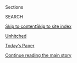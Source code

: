 <div id="app">

<div>

<div class="NYTAppHideMasthead css-zz1s19 e1suatyy0">

<div class="section css-ui9rw0 e1suatyy2">

<div class="css-11hrj97 er09x8g0">

<div class="css-6n7j50">

</div>

<span class="css-1dv1kvn">Sections</span>

<div class="css-10488qs">

<span class="css-1dv1kvn">SEARCH</span>

</div>

[Skip to content](#site-content)[Skip to site
index](#site-index)

</div>

<div id="masthead-section-label" class="css-1fnb9ct eaxe0e00">

[Unhitched](https://www.nytimes3xbfgragh.onion/column/unhitched)

</div>

<div class="css-10698na e1huz5gh0">

</div>

</div>

<div id="masthead-bar-one" class="section hasLinks css-15hmgas e1csuq9d3">

<div class="css-uqyvli e1csuq9d0">

</div>

<div class="css-1uqjmks e1csuq9d1">

</div>

<div class="css-9e9ivx">

[](https://myaccount.nytimes3xbfgragh.onion/auth/login?response_type=cookie&client_id=vi)

</div>

<div class="css-1bvtpon e1csuq9d2">

[Today’s Paper](https://www.nytimes3xbfgragh.onion/section/todayspaper)

</div>

</div>

</div>

</div>

<div data-aria-hidden="false">

<div id="site-content" data-role="main">

<div class="css-1ffjgkm">

</div>

<div id="top-wrapper" class="css-15p45cc eaca97t0" type="top">

<div id="top-slug" class="css-19x0jxb eaca97t1" hidden="">

Advertisement

</div>

[Continue reading the main
story](#after-top)

<div class="ad top-wrapper" style="text-align:center;height:100%;display:block;min-height:90px">

<div id="top" class="place-ad" data-position="top" data-size-key="top">

</div>

</div>

<div id="after-top">

</div>

</div>

<div id="collection-unhitched" class="section css-15h4p1b e9abtgs0">

<div class="css-1j21atc e1svk9qx1">

<div class="css-fmiefx e1svk9qx2">

<div class="css-1hk7r2m eu54l5x0">

<div id="sponsor-wrapper" class="css-7a1pgi eaca97t0" type="sponsor" hidden="">

<div id="sponsor-slug" class="css-1l4mleb eaca97t1" hidden="">

Supported by

</div>

[Continue reading the main
story](#after-sponsor)

<div id="sponsor" class="ad sponsor-wrapper" style="text-align:left;height:100%;display:block">

</div>

<div id="after-sponsor">

</div>

</div>

</div>

### <span class="css-hue6tr ezz4tcd1">[Style](/section/style)</span>

</div>

<div class="css-nfcc9b e1svk9qx3">

<div class="css-vl9dhg e1svk9qx5">

<div class="css-1nrhkj6 e1svk9qx6">

# Unhitched

<div class="follow-button-placeholder" data-collection-id="">

</div>

</div>

## <span>Longtime couples tell the story of their relationships, from romance to vows to divorce to life afterward.</span>

</div>

</div>

## <span>Longtime couples tell the story of their relationships, from romance to vows to divorce to life afterward.</span>

</div>

<div class="css-1rclpnj ekkqrpp0">

</div>

<div class="css-185go5a e1o5byef0">

<div class="css-15cbhtu">

  - [Latest](#stream-panel)
  - <span class="css-6n7j50">Search</span>
    <div class="control">
    <div class="label-container css-1dv1kvn">
    Search
    </div>
    <div class="css-wm4t3d">
    **<span id="clear-search-input" class="css-1dv1kvn">Clear this text
    input</span>
    </div>
    </div>
    <span class="css-1iovbfw"></span>

<div id="stream-panel" class="section css-8msx5b e1jz0cab1">

<div class="css-13mho3u">

1.  
    
    <div class="css-1cp3ece">
    
    <div class="css-1l4spti">
    
    [](/2020/06/03/fashion/weddings/Unhitched-couple-discusses-their-marriage-and-divorce.html)
    
    <div class="css-79elbk">
    
    ![](https://static01.graylady3jvrrxbe.onion/images/2020/06/07/fashion/00UNHITCHED-FORDSart/00UNHITCHED-FORDSart-thumbWide.jpg?quality=75&auto=webp&disable=upscale)
    
    </div>
    
    ## Challenged to Sustain Their Lifestyle
    
    Therapy and fancy vacations couldn’t remove the strain on this
    couple’s marriage, which was brought about by ongoing financial
    problems.
    
    <div class="css-1nqbnmb ea5icrr0">
    
    By <span class="css-1n7hynb">Louise
    Rafkin</span>
    
    </div>
    
    </div>
    
    <div class="css-1lc2l26 e1xfvim33">
    
    </div>
    
    </div>

2.  
    
    <div class="css-1cp3ece">
    
    <div class="css-1l4spti">
    
    [](/2020/01/27/fashion/weddings/Unhitched-couple-is-pulled-apart-by-addiction.html)
    
    <div class="css-79elbk">
    
    ![](https://static01.graylady3jvrrxbe.onion/images/2020/01/26/fashion/00UNHITCHEDJEWISH/00UNHITCHEDJEWISH-thumbWide.jpg?quality=75&auto=webp&disable=upscale)
    
    </div>
    
    ## Pulled Apart by Addiction
    
    Eli Falk and Rina Shapiro say expectations from their upbringing and
    Jewish communities caused them to marry prematurely.
    
    <div class="css-1nqbnmb ea5icrr0">
    
    By <span class="css-1n7hynb">Louise
    Rafkin</span>
    
    </div>
    
    </div>
    
    <div class="css-1lc2l26 e1xfvim33">
    
    </div>
    
    </div>

3.  
    
    <div class="css-1cp3ece">
    
    <div class="css-1l4spti">
    
    [](/interactive/2019/09/07/multimedia/how-to-get-divorced.html)
    
    <div class="css-79elbk">
    
    ![](https://static01.graylady3jvrrxbe.onion/images/2019/09/08/fashion/UNHITCHED-NEW/UNHITCHED-NEW-thumbWide.png?quality=75&auto=webp&disable=upscale)
    
    </div>
    
    ## The Perfect Divorce
    
    The couple endured many changes in their long marriage. But the
    space between them grew when he took up sailing and she opened her
    own restaurants.
    
    <div class="css-1nqbnmb ea5icrr0">
    
    By <span class="css-1n7hynb">Louise
    Rafkin</span>
    
    </div>
    
    </div>
    
    <div class="css-1lc2l26 e1xfvim33">
    
    </div>
    
    </div>

4.  
    
    <div class="css-1cp3ece">
    
    <div class="css-1l4spti">
    
    [](/2019/06/18/style/it-takes-what-it-takes-to-end-something.html)
    
    <div class="css-79elbk">
    
    ![](https://static01.graylady3jvrrxbe.onion/images/2019/06/23/fashion/00UNHITCHED/00UNHITCHED-thumbWide.jpg?quality=75&auto=webp&disable=upscale)
    
    </div>
    
    ## ‘It Takes What It Takes to End Something’
    
    The two remained friends despite the challenges of their divorce.
    Now their new relationship focuses on parenting.
    
    <div class="css-1nqbnmb ea5icrr0">
    
    By <span class="css-1n7hynb">Louise
    Rafkin</span>
    
    </div>
    
    </div>
    
    <div class="css-1lc2l26 e1xfvim33">
    
    </div>
    
    </div>

5.  
    
    <div class="css-1cp3ece">
    
    <div class="css-1l4spti">
    
    [](/2019/01/03/fashion/weddings/2-divorce-lawyers-better-after-their-own-divorce-but-still-together.html)
    
    <div class="css-79elbk">
    
    ![](https://static01.graylady3jvrrxbe.onion/images/2019/01/06/fashion/weddings/06UNHITCHED-DivorceLawyers/merlin_147820818_90ae5a89-fb4f-49b4-96f5-c2da5360372b-thumbWide.jpg?quality=75&auto=webp&disable=upscale)
    
    </div>
    
    ## 2 Divorce Lawyers Better After Their Own Divorce, but Still Together
    
    Family comes first for a couple, even after separation. Their
    advice? “Have compassion for each other and don’t say anything to
    the kids until you have a plan.”
    
    <div class="css-1nqbnmb ea5icrr0">
    
    By <span class="css-1n7hynb">Louise
    Rafkin</span>
    
    </div>
    
    </div>
    
    <div class="css-1lc2l26 e1xfvim33">
    
    </div>
    
    </div>

6.  
    
    <div class="css-1cp3ece">
    
    <div class="css-1l4spti">
    
    [](/2018/12/04/fashion/weddings/redux-older-wiser-and-still-very-much-in-love.html)
    
    <div class="css-79elbk">
    
    ![](https://static01.graylady3jvrrxbe.onion/images/2018/12/09/fashion/weddings/09VOWS-UNHITCHED/11VOWS-UNHITCHED-thumbWide.jpg?quality=75&auto=webp&disable=upscale)
    
    </div>
    
    ## Redux: Older, Wiser and Still Very Much in Love
    
    “At 70, this is the happy ending. I managed to screw up a lot of
    stuff before, but life has certainly turned out well.”
    
    <div class="css-1nqbnmb ea5icrr0">
    
    By <span class="css-1n7hynb">Louise
    Rafkin</span>
    
    </div>
    
    </div>
    
    <div class="css-1lc2l26 e1xfvim33">
    
    </div>
    
    </div>

7.  
    
    <div class="css-1cp3ece">
    
    <div class="css-1l4spti">
    
    [](/2018/02/20/fashion/weddings/life-in-the-bakery-led-to-love-then-loss-of-balance.html)
    
    <div class="css-79elbk">
    
    ![](https://static01.graylady3jvrrxbe.onion/images/2018/02/25/fashion/25UNHITCHED/19UNHITCHED-thumbWide.jpg?quality=75&auto=webp&disable=upscale)
    
    </div>
    
    ## Life in the Bakery Led to Love, Then Loss of Balance
    
    The strain of 90-hour workweeks left little time for happy family
    memories.
    
    <div class="css-1nqbnmb ea5icrr0">
    
    By <span class="css-1n7hynb">Louise
    Rafkin</span>
    
    </div>
    
    </div>
    
    <div class="css-1lc2l26 e1xfvim33">
    
    </div>
    
    </div>

8.  
    
    <div class="css-1cp3ece">
    
    <div class="css-1l4spti">
    
    [](/2017/02/22/fashion/weddings/sparks-of-love-doused-by-old-habits.html)
    
    <div class="css-79elbk">
    
    ![](https://static01.graylady3jvrrxbe.onion/images/2017/02/26/fashion/26UNHITCHED/26UNHITCHED-thumbWide.jpg?quality=75&auto=webp&disable=upscale)
    
    </div>
    
    ## Sparks of Love, Doused by Old Habits
    
    It was his fifth marriage, and her second. In retrospect, she says
    they should have lived together before marrying. They remain good
    friends.
    
    <div class="css-1nqbnmb ea5icrr0">
    
    By <span class="css-1n7hynb">Louise
    Rafkin</span>
    
    </div>
    
    </div>
    
    <div class="css-1lc2l26 e1xfvim33">
    
    </div>
    
    </div>

9.  
    
    <div class="css-1cp3ece">
    
    <div class="css-1l4spti">
    
    [](/2016/08/28/fashion/weddings/unhitched-arguments-separation-divorce.html)
    
    <div class="css-79elbk">
    
    ![](https://static01.graylady3jvrrxbe.onion/images/2016/08/28/fashion/28UNHITCHED/28UNHITCHED-thumbWide.jpg?quality=75&auto=webp&disable=upscale)
    
    </div>
    
    ## Unhitched: The Same Arguments, Then Finally a New Direction
    
    After 30 years of marriage, an empty nest leads to changes and more
    changes.
    
    <div class="css-1nqbnmb ea5icrr0">
    
    By <span class="css-1n7hynb">Louise
    Rafkin</span>
    
    </div>
    
    </div>
    
    <div class="css-1lc2l26 e1xfvim33">
    
    </div>
    
    </div>

10. 
    
    <div class="css-1cp3ece">
    
    <div class="css-1l4spti">
    
    [](/2016/04/03/fashion/weddings/a-husbands-secret-takes-its-toll.html)
    
    <div class="css-79elbk">
    
    ![](https://static01.graylady3jvrrxbe.onion/images/2016/04/03/fashion/03UNHITCHED/03UNHITCHED-thumbWide-v3.jpg?quality=75&auto=webp&disable=upscale)
    
    </div>
    
    ## A Husband’s Transgender Secret Takes Its Toll
    
    A happy marriage unravels as he faces his need to become a woman.
    
    <div class="css-1nqbnmb ea5icrr0">
    
    By <span class="css-1n7hynb">Louise Rafkin</span>
    
    </div>
    
    </div>
    
    <div class="css-1lc2l26 e1xfvim33">
    
    </div>
    
    </div>

<div class="css-13mho3u">

<div class="css-1t62hi8">

<div class="css-1stvaey">

Show
More

<div>

<div style="border:0;clip:rect(0 0 0 0);height:1px;margin:-1px;overflow:hidden;white-space:nowrap;padding:0;width:1px;position:absolute" data-role="log" data-aria-live="assertive">

</div>

<div style="border:0;clip:rect(0 0 0 0);height:1px;margin:-1px;overflow:hidden;white-space:nowrap;padding:0;width:1px;position:absolute" data-role="log" data-aria-live="assertive">

</div>

<div style="border:0;clip:rect(0 0 0 0);height:1px;margin:-1px;overflow:hidden;white-space:nowrap;padding:0;width:1px;position:absolute" data-role="log" data-aria-live="polite">

</div>

<div style="border:0;clip:rect(0 0 0 0);height:1px;margin:-1px;overflow:hidden;white-space:nowrap;padding:0;width:1px;position:absolute" data-role="log" data-aria-live="polite">

</div>

</div>

</div>

</div>

</div>

</div>

<div class="css-g6hk37 supplemental">

<div id="mid1-wrapper" class="css-10wkyv7 eaca97t0" type="lede">

<div id="mid1-slug" class="css-1tag3rd eaca97t1">

Advertisement

</div>

[Continue reading the main
story](#after-mid1)

<div id="mid1" class="ad mid1-wrapper" style="text-align:center;height:100%;display:block;min-height:250px">

</div>

<div id="after-mid1">

</div>

</div>

<div id="mktg-wrapper" class="css-oxle51 eaca97t0" type="mktg">

<div id="mktg-slug" class="css-1tag3rd eaca97t1">

Advertisement

</div>

[Continue reading the main
story](#after-mktg)

<div id="mktg" class="ad mktg-wrapper" style="text-align:center;height:100%;display:block">

</div>

<div id="after-mktg">

</div>

</div>

</div>

</div>

</div>

</div>

</div>

</div>

## Site Index

<div>

</div>

## Site Information Navigation

  - [© <span>2020</span> <span>The New York Times
    Company</span>](https://help.nytimes3xbfgragh.onion/hc/en-us/articles/115014792127-Copyright-notice)

<!-- end list -->

  - [NYTCo](https://www.nytco.com/)
  - [Contact
    Us](https://help.nytimes3xbfgragh.onion/hc/en-us/articles/115015385887-Contact-Us)
  - [Work with us](https://www.nytco.com/careers/)
  - [Advertise](https://nytmediakit.com/)
  - [T Brand Studio](http://www.tbrandstudio.com/)
  - [Your Ad
    Choices](https://www.nytimes3xbfgragh.onion/privacy/cookie-policy#how-do-i-manage-trackers)
  - [Privacy](https://www.nytimes3xbfgragh.onion/privacy)
  - [Terms of
    Service](https://help.nytimes3xbfgragh.onion/hc/en-us/articles/115014893428-Terms-of-service)
  - [Terms of
    Sale](https://help.nytimes3xbfgragh.onion/hc/en-us/articles/115014893968-Terms-of-sale)
  - [Site
    Map](https://spiderbites.nytimes3xbfgragh.onion)
  - [Help](https://help.nytimes3xbfgragh.onion/hc/en-us)
  - [Subscriptions](https://www.nytimes3xbfgragh.onion/subscription?campaignId=37WXW)

</div>

</div>
